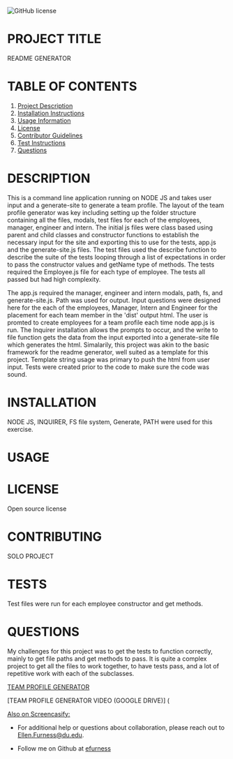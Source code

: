 ![GitHub license](https://img.shields.io/badge/license-undefined-blue.svg)
# PROJECT TITLE 
README GENERATOR
# TABLE OF CONTENTS 

1. [Project Description](#project-description)
2. [Installation Instructions](#installation)
3. [Usage Information](#usage)
4. [License](#license)
5. [Contributor Guidelines](#contributors)
6. [Test Instructions](#tests)
7. [Questions](#questions)

# DESCRIPTION 

This is a command line application running on NODE JS and takes user input and a generate-site to generate a team profile. The layout of the team profile generator was key including setting up the folder structure containing all the files, modals, test files for each of the employees, manager, engineer and intern.  The initial js files were class based using parent and child classes and constructor functions to establish the necessary input for the site and exporting this to use for the tests, app.js and the generate-site.js files.  The test files used the describe function to describe the suite of the tests looping through a list of expectations in order to pass the constructor values and getName type of methods.  The tests required the Employee.js file for each type of employee. The tests all passed but had high complexity.

 The app.js required the manager, engineer and intern modals, path, fs, and generate-site.js.  Path was used for output.   Input questions were designed here for the each of the employees, Manager, Intern and Engineer for the placement for each team member in the 'dist' output html.  The user is promted to create employees for a team profile each time node app.js is run.  The Inquirer installation allows the prompts to occur, and the write to file function gets the data from the input exported into a generate-site file which generates the html.  Simalarily, this project was akin to the basic framework for the readme generator, well suited as a template for this project. Template string usage was primary to push the html from user input.  Tests were created prior to the code to make sure the code was sound.  

# INSTALLATION 

NODE JS, INQUIRER, FS file system, Generate, PATH were used for this exercise.

# USAGE 
 
# LICENSE 

Open source license

# CONTRIBUTING 

SOLO PROJECT

# TESTS 

Test files were run for each employee constructor and get methods.
 
# QUESTIONS 

My challenges for this project was to get the tests to function correctly, mainly to get file paths and get methods to pass.  It is quite a complex project to get all the files to work together, to have tests pass, and a lot of repetitive work with each of the subclasses.

[TEAM PROFILE GENERATOR](https://github.com/efurness/Team-Profile-Generator.git)


[TEAM PROFILE GENERATOR VIDEO (GOOGLE DRIVE)] (
 
[Also on Screencasify:]()


* For additional help or questions about collaboration, please reach out to Ellen.Furness@du.edu.

* Follow me on Github at [efurness](http://github.com/efurness)

